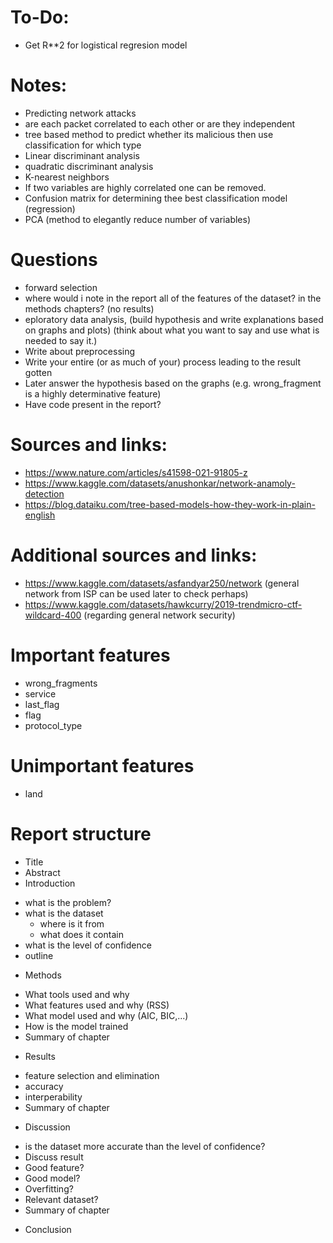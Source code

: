 # To-Do:

* Get R**2 for logistical regresion model

# Notes:

* Predicting network attacks
* are each packet correlated to each other or are they independent
* tree based method to predict whether its malicious then use classification for which type
* Linear discriminant analysis
* quadratic discriminant analysis
* K-nearest neighbors
* If two variables are highly correlated one can be removed.
* Confusion matrix for determining thee best classification model (regression)
* PCA (method to elegantly reduce number of variables)

# Questions

* forward selection
* where would i note in the report all of the features of the dataset? in the methods chapters? (no results)
* eploratory data analysis, (build hypothesis and write explanations based on graphs and plots) (think about what you want to say and use what is needed to say it.)
* Write about preprocessing
* Write your entire (or as much of your) process leading to the result gotten
* Later answer the hypothesis based on the graphs (e.g. wrong_fragment is a highly determinative feature)
* Have code present in the report?

# Sources and links:

* https://www.nature.com/articles/s41598-021-91805-z
* https://www.kaggle.com/datasets/anushonkar/network-anamoly-detection
* https://blog.dataiku.com/tree-based-models-how-they-work-in-plain-english

# Additional sources and links:

* https://www.kaggle.com/datasets/asfandyar250/network (general network from ISP can be used later to check perhaps)
* https://www.kaggle.com/datasets/hawkcurry/2019-trendmicro-ctf-wildcard-400 (regarding general network security)

# Important features

* wrong_fragments
* service
* last_flag
* flag
* protocol_type

# Unimportant features

* land

# Report structure

* Title
* Abstract
* Introduction

- what is the problem?
- what is the dataset
  - where is it from
  - what does it contain
- what is the level of confidence
- outline

* Methods

- What tools used and why
- What features used and why (RSS)
- What model used and why (AIC, BIC,...)
- How is the model trained
- Summary of chapter

* Results

- feature selection and elimination
- accuracy
- interperability
- Summary of chapter

* Discussion

- is the dataset more accurate than the level of confidence?
- Discuss result
- Good feature?
- Good model?
- Overfitting?
- Relevant dataset?
- Summary of chapter

* Conclusion
